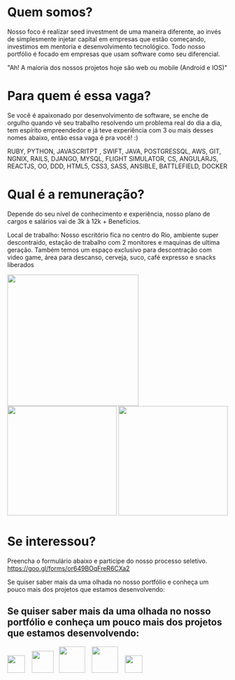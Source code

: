 <!-- # Obrigado! 
Gostaríamos de agradecer a todos que se inscreveram, ficamos muito felizes com o número de candidatos inscritos. Neste momento, selecionamos alguns candidatos que acreditamos terem um perfil parecido com o que estamos em busca.  Em breve entraremos em contato com instruções para próxima fase do nosso processo seletivo. Aos que não foram selecionados neste momento, em breve também enviaremos um email de feedback.-->

# Quem somos?

Nosso foco é realizar seed investment de uma maneira diferente, ao invés de simplesmente injetar capital em empresas que estão começando, investimos em mentoria e desenvolvimento tecnológico. Todo nosso portfólio é focado em empresas que usam software como seu diferencial.

"Ah! A maioria dos nossos projetos hoje são web ou mobile (Android e IOS)"

# Para quem é essa vaga?

Se você é apaixonado por desenvolvimento de software, se enche de orgulho quando vê seu trabalho resolvendo um problema real do dia a dia, tem espírito empreendedor e já teve experiência com 3 ou mais desses nomes abaixo, então essa vaga é pra você! :)

RUBY, PYTHON, JAVASCRITPT , SWIFT, JAVA, POSTGRESSQL, AWS, GIT, NGNIX, RAILS, DJANGO, MYSQL, FLIGHT SIMULATOR, CS, ANGULARJS, REACTJS, OO, DDD, HTML5, CSS3, SASS, ANSIBLE, BATTLEFIELD, DOCKER 

# Qual é a remuneração?

Depende do seu nível de conhecimento e experiência, nosso plano de cargos e salários vai de 3k à 12k  + Benefícios.

Local de trabalho:
Nosso escritório fica no centro do Rio, ambiente super descontraido, estação de trabalho com 2 monitores e maquinas de ultima geração. Também temos um espaço exclusivo para descontração com video game, área para descanso, cerveja, suco, café expresso e snacks liberados 

<img height="300" src="https://s3.amazonaws.com/beep-assets/office3.jpeg" >
<img height="250" src="https://s3.amazonaws.com/beep-assets/office1.jpeg" >
<img height="250" src="https://s3.amazonaws.com/beep-assets/office2.jpeg" >

# Se interessou?

Preencha o formulário abaixo e participe do nosso processo seletivo. https://goo.gl/forms/or649BOqFreR6CXa2

Se quiser saber mais da uma olhada no nosso portfólio e conheça um pouco mais dos projetos que estamos desenvolvendo:

## Se quiser saber mais da uma olhada no nosso portfólio e conheça um pouco mais dos projetos que estamos desenvolvendo:

<a href="http://www.ativore.com" target="_blank"><img height="40" src="https://s3-sa-east-1.amazonaws.com/site-elo/files/ativore.png" ></a>  &nbsp;&nbsp;  <a href="http://beepsaude.com.br" target="_blank"> <img height="50" src="https://s3-sa-east-1.amazonaws.com/site-elo/files/beep.png" ></a>  &nbsp;&nbsp;<a href="http://www.grupobrmed.com.br" target="_blank"><img height="60" src="https://s3-sa-east-1.amazonaws.com/site-elo/files/brmed.png" ></a> &nbsp;&nbsp; <a href="https://touts.com.br" target="_blank"><img height="60" src="https://s3-sa-east-1.amazonaws.com/site-elo/files/touts.png" ></a> &nbsp;&nbsp; <a href="http://minhacorridaapp.com.br" target="_blank"><img height="40" src="https://s3-sa-east-1.amazonaws.com/site-elo/files/minha-corrida.png" ></a>



